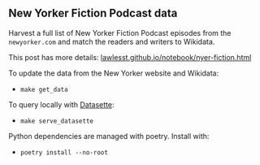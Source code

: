 ## New Yorker Fiction Podcast data

Harvest a full list of New Yorker Fiction Podcast episodes from the `newyorker.com` and match the readers and writers to Wikidata.

This post has more details: [lawlesst.github.io/notebook/nyer-fiction.html](http://lawlesst.github.io/notebook/nyer-fiction.html)

To update the data from the New Yorker website and Wikidata:

* `make get_data`

To query locally with [Datasette](https://github.com/simonw/datasette):

* `make serve_datasette`

Python dependencies are managed with poetry. Install with:

* `poetry install --no-root`